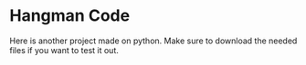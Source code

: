 # Hangman Code
Here is another project made on python.
Make sure to download the needed files if you want to test it out.
